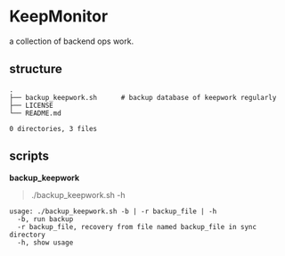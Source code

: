 # KeepMonitor

a collection of backend ops work.

## structure

    .
    ├── backup_keepwork.sh      # backup database of keepwork regularly
    ├── LICENSE
    └── README.md

    0 directories, 3 files


## scripts

**backup_keepwork**

> ./backup_keepwork.sh -h

    usage: ./backup_keepwork.sh -b | -r backup_file | -h
      -b, run backup
      -r backup_file, recovery from file named backup_file in sync directory
      -h, show usage


